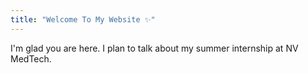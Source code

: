 ```yaml
---
title: "Welcome To My Website ✨"
---
```


I'm glad you are here. I plan to talk about my summer internship at NV MedTech.

